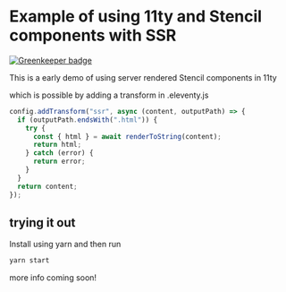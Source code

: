 # Example of using 11ty and Stencil components with SSR

[![Greenkeeper badge](https://badges.greenkeeper.io/jagreehal/11ty-stenciljs-ssr-example.svg)](https://greenkeeper.io/)

This is a early demo of using server rendered Stencil components in 11ty

which is possible by adding a transform in .eleventy.js

```javascript
config.addTransform("ssr", async (content, outputPath) => {
  if (outputPath.endsWith(".html")) {
    try {
      const { html } = await renderToString(content);
      return html;
    } catch (error) {
      return error;
    }
  }
  return content;
});
```

## trying it out

Install using yarn and then run

```bash
yarn start
```

more info coming soon!

